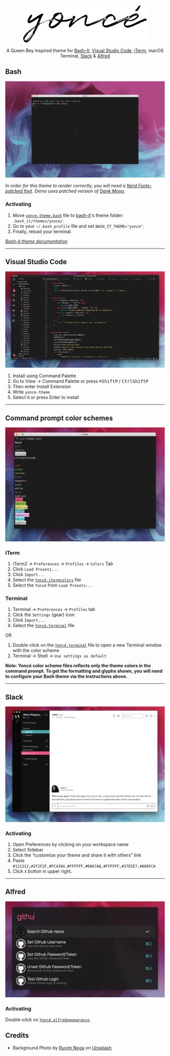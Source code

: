 <div align="center" style="text-align: center;">

![logo](./assets/logo.png)

A Queen Bey inspired theme for [Bash-It](https://github.com/Bash-it/bash-it), [Visual Studio Code](http://code.visualstudio.com/), [iTerm](http://www.iterm2.com/), macOS Terminal, [Slack](http://slack.com/) & [Alfred](https://alfredapp.com)

</div>

## Bash
![Yoncé Bash Theme](./assets/bash.gif)

_In order for this theme to render correctly, you will need a [Nerd Fonts-patched font](https://github.com/ryanoasis/nerd-fonts). Demo uses patched version of [Dank Mono](http://dank.sh)._

### Activating

1. Move [`yonce.theme.bash`](yonce.theme.bash) file to [bash-it](https://github.com/Bash-it/bash-it)'s theme folder: `.bash_it/themes/yonce/`.
2. Go to your `~/.bash_profile` file and set `BASH_IT_THEME="yonce"`.
3. Finally, reload your terminal.

_[Bash-it theme documentation](https://github.com/Bash-it/bash-it#themes)_

---

## Visual Studio Code
![VSCode Preview](./assets/vscode.jpg)

1. Install using Command Palette
2. Go to View -> Command Palette or press <kbd>⌘</kbd><kbd>Shift</kbd><kbd>P</kbd> / <kbd>Ctrl</kbd><kbd>Shift</kbd><kbd>P</kbd>
3. Then enter Install Extension
4. Write `yonce-theme`
5. Select it or press Enter to install

---

## Command prompt color schemes

![iTerm Preview](./assets/iterm.jpg)

### iTerm

1. iTerm2 → `Preferences` → `Profiles` → `Colors` Tab
2. Click `Load Presets...`
3. Click `Import...`
4. Select the [`Yoncé.itermcolors`](Yoncé.itermcolors) file
5. Select the `Yoncé` from `Load Presets...`

### Terminal

1. Terminal → `Preferences` → `Profiles` tab
2. Click the `Settings` (gear) icon
3. Click `Import...`
4. Select the [`Yoncé.terminal`](Yoncé.terminal) file

OR

1. Double-click on the [`Yoncé.terminal`](Yoncé.terminal) file to open a new Terminal window with the color scheme
2. Terminal → Shell → `Use settings as default`

**Note: Yoncé color scheme files reflects only the theme colors in the command prompt. To get the formatting and glyphs shown, you will need to configure your Bash theme via the instructions above.**

---

## Slack

![Slack Preview](./assets/slack.jpg)

### Activating

1. Open Preferences by clicking on your workspace name
2. Select Sidebar
3. Click the “customize your theme and share it with others” link
4. Paste `#121212,#2F2F2F,#FC4384,#FFFFFF,#00A7AA,#FFFFFF,#37E5E7,#A06FCA`
5. Click `X` button in upper right.

---

## Alfred

![Alfred Preview](./assets/alfred.jpg)

### Activating

Double-click on [`Yoncé.alfredappearance`](Yoncé.alfredappearance).

## Credits

* Background Photo by [Ruvim Noga](https://unsplash.com/photos/pazM9TQJ2Ck) on [Unsplash](https://unsplash.com/@ruvimnogaphoto)
